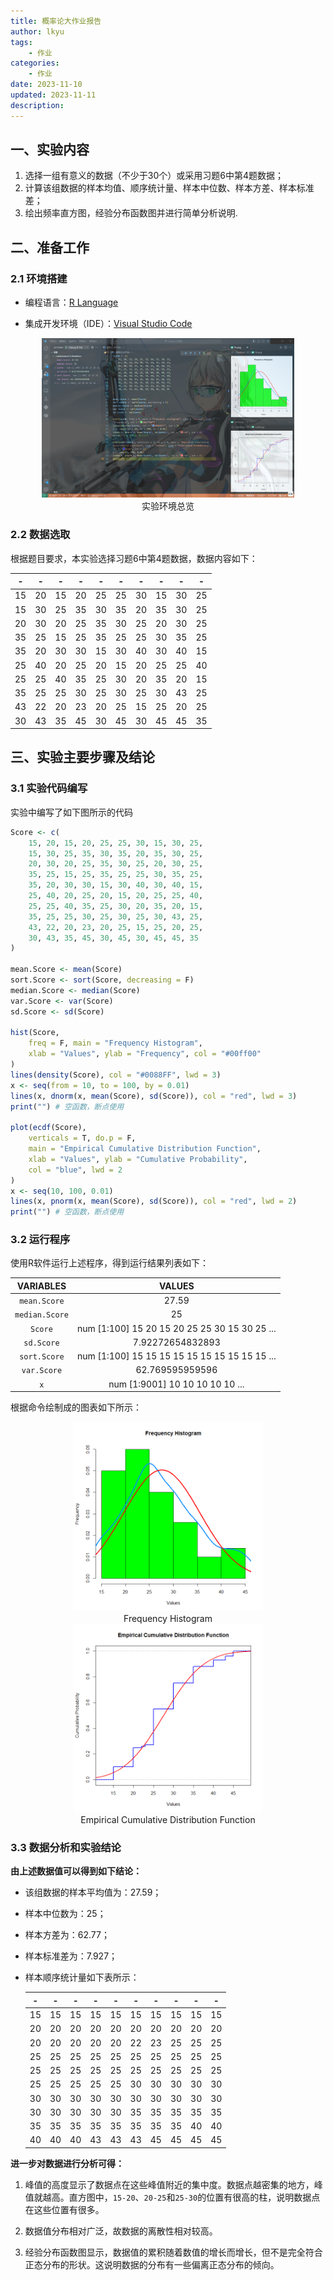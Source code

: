 ```yaml
---
title: 概率论大作业报告
author: lkyu
tags:
    - 作业
categories:
    - 作业
date: 2023-11-10
updated: 2023-11-11
description:
---
```


## 一、实验内容

1. 选择一组有意义的数据（不少于30个）或采用习题6中第4题数据；
2. 计算该组数据的样本均值、顺序统计量、样本中位数、样本方差、样本标准差；
3. 绘出频率直方图，经验分布函数图并进行简单分析说明.

## 二、准备工作

### 2.1 环境搭建

-   编程语言：[R Language](https://www.r-project.org/)

-   集成开发环境（IDE）：[Visual Studio Code](https://code.visualstudio.com/)

<div style="margin: 0 auto; text-align: center; width: 80%">
<img src="../img/code.png" />
实验环境总览
</div>

### 2.2 数据选取

根据题目要求，本实验选择习题6中第4题数据，数据内容如下：

|  -  |  -  |  -  |  -  |  -  |  -  |  -  |  -  |  -  |  -  |
| :-: | :-: | :-: | :-: | :-: | :-: | :-: | :-: | :-: | :-: |
| 15  | 20  | 15  | 20  | 25  | 25  | 30  | 15  | 30  | 25  |
| 15  | 30  | 25  | 35  | 30  | 35  | 20  | 35  | 30  | 25  |
| 20  | 30  | 20  | 25  | 35  | 30  | 25  | 20  | 30  | 25  |
| 35  | 25  | 15  | 25  | 35  | 25  | 25  | 30  | 35  | 25  |
| 35  | 20  | 30  | 30  | 15  | 30  | 40  | 30  | 40  | 15  |
| 25  | 40  | 20  | 25  | 20  | 15  | 20  | 25  | 25  | 40  |
| 25  | 25  | 40  | 35  | 25  | 30  | 20  | 35  | 20  | 15  |
| 35  | 25  | 25  | 30  | 25  | 30  | 25  | 30  | 43  | 25  |
| 43  | 22  | 20  | 23  | 20  | 25  | 15  | 25  | 20  | 25  |
| 30  | 43  | 35  | 45  | 30  | 45  | 30  | 45  | 45  | 35  |

## 三、实验主要步骤及结论

### 3.1 实验代码编写

实验中编写了如下图所示的代码

```R
Score <- c(
    15, 20, 15, 20, 25, 25, 30, 15, 30, 25,
    15, 30, 25, 35, 30, 35, 20, 35, 30, 25,
    20, 30, 20, 25, 35, 30, 25, 20, 30, 25,
    35, 25, 15, 25, 35, 25, 25, 30, 35, 25,
    35, 20, 30, 30, 15, 30, 40, 30, 40, 15,
    25, 40, 20, 25, 20, 15, 20, 25, 25, 40,
    25, 25, 40, 35, 25, 30, 20, 35, 20, 15,
    35, 25, 25, 30, 25, 30, 25, 30, 43, 25,
    43, 22, 20, 23, 20, 25, 15, 25, 20, 25,
    30, 43, 35, 45, 30, 45, 30, 45, 45, 35
)

mean.Score <- mean(Score)
sort.Score <- sort(Score, decreasing = F)
median.Score <- median(Score)
var.Score <- var(Score)
sd.Score <- sd(Score)

hist(Score,
    freq = F, main = "Frequency Histogram",
    xlab = "Values", ylab = "Frequency", col = "#00ff00"
)
lines(density(Score), col = "#0088FF", lwd = 3)
x <- seq(from = 10, to = 100, by = 0.01)
lines(x, dnorm(x, mean(Score), sd(Score)), col = "red", lwd = 3)
print("") # 空函数，断点使用

plot(ecdf(Score),
    verticals = T, do.p = F,
    main = "Empirical Cumulative Distribution Function",
    xlab = "Values", ylab = "Cumulative Probability",
    col = "blue", lwd = 2
)
x <- seq(10, 100, 0.01)
lines(x, pnorm(x, mean(Score), sd(Score)), col = "red", lwd = 2)
print("") # 空函数，断点使用

```

### 3.2 运行程序

使用R软件运行上述程序，得到运行结果列表如下：

|   VARIABLES    |                    VALUES                     |
| :------------: | :-------------------------------------------: |
|  `mean.Score`  |                     27.59                     |
| `median.Score` |                      25                       |
|    `Score`     | num [1:100] 15 20 15 20 25 25 30 15 30 25 ... |
|   `sd.Score`   |               7.92272654832893                |
|  `sort.Score`  | num [1:100] 15 15 15 15 15 15 15 15 15 15 ... |
|  `var.Score`   |                62.769595959596                |
|      `x`       |        num [1:9001] 10 10 10 10 10 ...        |

根据命令绘制成的图表如下所示：

<div style="margin: 0 auto; text-align: center; width: 60%">
<img src="../img/fh.png" />
Frequency Histogram
</div>

<div style="margin: 0 auto; text-align: center; width: 60%">
<img src="../img/ecdf.png" />
Empirical Cumulative Distribution Function
</div>

### 3.3 数据分析和实验结论

**由上述数据值可以得到如下结论：**

-   该组数据的样本平均值为：27.59；

-   样本中位数为：25；

-   样本方差为：62.77；

-   样本标准差为：7.927；

-   样本顺序统计量如下表所示：

    |  -  |  -  |  -  |  -  |  -  |  -  |  -  |  -  |  -  |  -  |
    | :-: | :-: | :-: | :-: | :-: | :-: | :-: | :-: | :-: | :-: |
    | 15  | 15  | 15  | 15  | 15  | 15  | 15  | 15  | 15  | 15  |
    | 20  | 20  | 20  | 20  | 20  | 20  | 20  | 20  | 20  | 20  |
    | 20  | 20  | 20  | 20  | 20  | 22  | 23  | 25  | 25  | 25  |
    | 25  | 25  | 25  | 25  | 25  | 25  | 25  | 25  | 25  | 25  |
    | 25  | 25  | 25  | 25  | 25  | 25  | 25  | 25  | 25  | 25  |
    | 25  | 25  | 25  | 25  | 25  | 30  | 30  | 30  | 30  | 30  |
    | 30  | 30  | 30  | 30  | 30  | 30  | 30  | 30  | 30  | 30  |
    | 30  | 30  | 30  | 30  | 30  | 35  | 35  | 35  | 35  | 35  |
    | 35  | 35  | 35  | 35  | 35  | 35  | 35  | 35  | 40  | 40  |
    | 40  | 40  | 40  | 43  | 43  | 43  | 45  | 45  | 45  | 45  |

**进一步对数据进行分析可得：**

1. 峰值的高度显示了数据点在这些峰值附近的集中度。数据点越密集的地方，峰值就越高。直方图中，`15-20`、`20-25`和`25-30`的位置有很高的柱，说明数据点在这些位置有很多。

2. 数据值分布相对广泛，故数据的离散性相对较高。

3. 经验分布函数图显示，数据值的累积随着数值的增长而增长，但不是完全符合正态分布的形状。这说明数据的分布有一些偏离正态分布的倾向。
